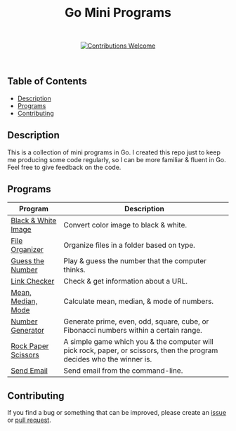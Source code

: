 <div align="center">
  <br>
  <h1>Go Mini Programs</h1>
  <br>
  <p align="center">
    <a href="https://github.com/nadiannis/go-mini-programs/issues"><img alt="Contributions Welcome" src="https://img.shields.io/badge/contributions-welcome-blue.svg?style=flat"></a>
  </p>
  <br>
</div>

## Table of Contents

- [Description](#description)
- [Programs](#programs)
- [Contributing](#contributing)

## Description

This is a collection of mini programs in Go. I created this repo just to keep me producing some code regularly, so I can be more familiar & fluent in Go. Feel free to give feedback on the code.

## Programs

| **Program**                                  | **Description**                                                                                                        |
| -------------------------------------------- | ---------------------------------------------------------------------------------------------------------------------- |
| [Black & White Image](./black_white_image)   | Convert color image to black & white.                                                                                  |
| [File Organizer](./file_organizer)           | Organize files in a folder based on type.                                                                              |
| [Guess the Number](./guess_number)           | Play & guess the number that the computer thinks.                                                                      |
| [Link Checker](./link_checker)               | Check & get information about a URL.                                                                                   |
| [Mean, Median, Mode](./mean_median_mode)     | Calculate mean, median, & mode of numbers.                                                                             |
| [Number Generator](./number_generator)       | Generate prime, even, odd, square, cube, or Fibonacci numbers within a certain range.                                  |
| [Rock Paper Scissors](./rock_paper_scissors) | A simple game which you & the computer will pick rock, paper, or scissors, then the program decides who the winner is. |
| [Send Email](./send_email)                   | Send email from the command-line.                                                                                      |

## Contributing

If you find a bug or something that can be improved, please create an [issue](https://github.com/nadiannis/go-mini-programs/issues) or [pull request](https://github.com/nadiannis/go-mini-programs/pulls).
